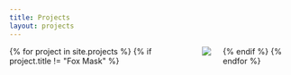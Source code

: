 ```yaml
---
title: Projects
layout: projects
---
```


<div class="columns">
  {% for project in site.projects %}
    {% if project.title != "Fox Mask" %}
      <a href="{{ project.url }}">
        <div class="pin">
          <img src="/images/{{ project.images.first }}">
        </div>
      </a>
    {% endif %}
  {% endfor %}
</div>

<script>
  const root = document.querySelector('.columns');
  shuffleForToday(root.children).forEach(child => root.appendChild(child));
</script>
